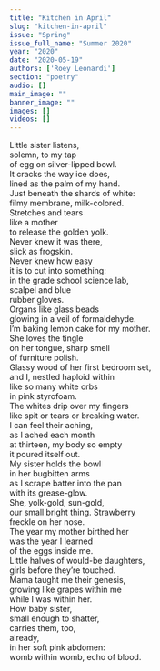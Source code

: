 ```yaml
---
title: "Kitchen in April"
slug: "kitchen-in-april"
issue: "Spring"
issue_full_name: "Summer 2020"
year: "2020"
date: "2020-05-19"
authors: ['Roey Leonardi']
section: "poetry"
audio: []
main_image: ""
banner_image: ""
images: []
videos: []
---
```

Little sister listens,  
solemn, to my tap  
of egg on silver-lipped bowl.  
It cracks the way ice does,  
lined as the palm of my hand.  
Just beneath the shards of white:  
filmy membrane, milk-colored.  
Stretches and tears  
like a mother  
to release the golden yolk.  
Never knew it was there,  
slick as frogskin.  
Never knew how easy  
it is to cut into something:  
in the grade school science lab,  
scalpel and blue  
rubber gloves.  
Organs like glass beads  
glowing in a veil of formaldehyde.  
I’m baking lemon cake for my mother.  
She loves the tingle  
on her tongue, sharp smell  
of furniture polish.  
Glassy wood of her first bedroom set,  
and I, nestled haploid within  
like so many white orbs  
in pink styrofoam.  
The whites drip over my fingers  
like spit or tears or breaking water.  
I can feel their aching,  
as I ached each month  
at thirteen, my body so empty  
it poured itself out.  
My sister holds the bowl  
in her bugbitten arms  
as I scrape batter into the pan  
with its grease-glow.  
She, yolk-gold, sun-gold,  
our small bright thing. Strawberry  
freckle on her nose.  
The year my mother birthed her  
was the year I learned  
of the eggs inside me.  
Little halves of would-be daughters,  
girls before they’re touched.  
Mama taught me their genesis,  
growing like grapes within me  
while I was within her.  
How baby sister,  
small enough to shatter,  
carries them, too,  
already,  
in her soft pink abdomen:  
womb within womb, echo of blood.  
